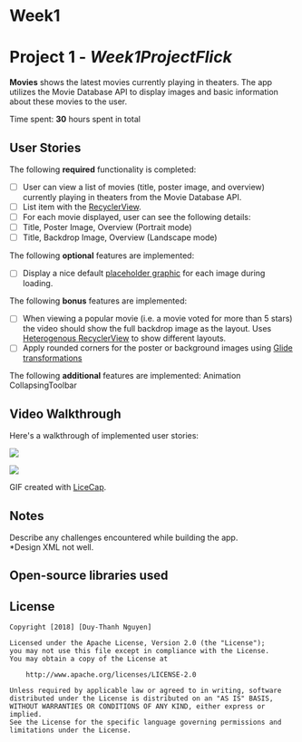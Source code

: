 # Week1
# Project 1 - *Week1ProjectFlick*

**Movies** shows the latest movies currently playing in theaters. The app utilizes the Movie Database API to display images and basic information about these movies to the user.

Time spent: **30** hours spent in total

## User Stories

The following **required** functionality is completed:

* [ ] User can view a list of movies (title, poster image, and overview) currently playing in theaters from the Movie Database API.
* [ ] List item with the [RecyclerView](https://guides.codepath.com/android/Using-the-RecyclerView).
* [ ] For each movie displayed, user can see the following details:
* [ ] Title, Poster Image, Overview (Portrait mode)
* [ ] Title, Backdrop Image, Overview (Landscape mode)

The following **optional** features are implemented:

* [ ] Display a nice default [placeholder graphic](https://guides.codepath.com/android/Displaying-Images-with-the-Glide-Library) for each image during loading.

The following **bonus** features are implemented:

* [ ] When viewing a popular movie (i.e. a movie voted for more than 5 stars) the video should show the full backdrop image as the layout.  Uses [Heterogenous RecyclerView](http://guides.codepath.com/android/Heterogenous-Layouts-inside-RecyclerView) to show different layouts.
* [ ] Apply rounded corners for the poster or background images using [Glide transformations](https://bumptech.github.io/glide/doc/transformations.html)

The following **additional** features are implemented:
Animation CollapsingToolbar

## Video Walkthrough

Here's a walkthrough of implemented user stories:

<img src = "https://github.com/thanhnguyenduy2304/Week1Flick/blob/master/assets/mainscreen.gif"></img>

<img src = "https://github.com/thanhnguyenduy2304/Week1Flick/blob/master/assets/detailscreen.gif"></img>


GIF created with [LiceCap](http://www.cockos.com/licecap/).

## Notes

Describe any challenges encountered while building the app.<br />
*Design XML not well.

## Open-source libraries used


## License

    Copyright [2018] [Duy-Thanh Nguyen]

    Licensed under the Apache License, Version 2.0 (the "License");
    you may not use this file except in compliance with the License.
    You may obtain a copy of the License at

        http://www.apache.org/licenses/LICENSE-2.0

    Unless required by applicable law or agreed to in writing, software
    distributed under the License is distributed on an "AS IS" BASIS,
    WITHOUT WARRANTIES OR CONDITIONS OF ANY KIND, either express or implied.
    See the License for the specific language governing permissions and
    limitations under the License.
